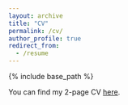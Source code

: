 ```yaml
---
layout: archive
title: "CV"
permalink: /cv/
author_profile: true
redirect_from:
  - /resume
---
```


{% include base_path %}

You can find my 2-page CV [here](https://drive.google.com/file/d/1Ifm0wtue7kD9LQ7h5FeR3iSgxR6lXuhO/view?usp=sharing).